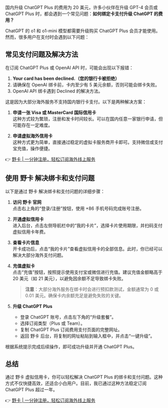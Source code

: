 国内升级 ChatGPT Plus 的费用为 20 美元，许多小伙伴在升级 GPT-4 会员或 ChatGPT Plus 时，都会遇到一个常见问题：**如何绑定卡支付升级 ChatGPT 的费用？**

ChatGPT 的 o1 和 o1-mini 模型都需要升级购买 ChatGPT Plus 会员才能使用。然而，很多用户在支付时会遇到以下问题：

## 常见支付问题及解决方法

在订阅 ChatGPT Plus 或 OpenAI API 时，可能会出现以下报错：

1. **Your card has been declined.（您的银行卡被拒绝）**
2. 请确保在 OpenAI 绑卡前，卡内至少有 5 美元余额，否则可能会绑卡失败。
3. OpenAI API 绑卡遇到 Declined 的解决方法。

这是因为大部分海外服务不支持国内银行卡支付。以下是两种解决方案：

1. **申请一张 Visa 或 MasterCard 国际信用卡**  
   这种方式较为繁琐，注册和发卡时间较长。可以在国内任意一家银行申请，但可能存在一定难度。

2. **申请虚拟海外信用卡**  
   这种方式更为简单，直接通过稳定的虚拟卡服务商开卡即可。支持微信或支付宝充值，操作便捷。

👉 [野卡 | 一分钟注册，轻松订阅海外线上服务](https://bit.ly/bewildcard)

## 使用 野卡 解决绑卡和支付问题

以下是通过 野卡 解决绑卡和支付问题的详细步骤：

1. **访问 野卡 官网**  
   点击右上角的“登录/注册”按钮，使用 +86 手机号码完成账号注册。

2. **开通虚拟信用卡**  
   进入后台，点击左侧导航栏中的“我的卡片”，选择卡片使用期限，并扫码支付虚拟信用卡年费。

3. **查看卡片信息**  
   开卡成功后，点击“我的卡片”查看虚拟信用卡的全部信息。此时，你已经可以解决大部分海外支付问题。

4. **充值虚拟卡**  
   点击“充值”按钮，按照提示使用支付宝或微信进行充值。建议充值金额略高于 20 美元（如 21 美元），以避免因余额不足导致绑卡失败。

   > **注意**：大部分海外服务在绑卡时会进行预扣款测试，金额通常为 0 或 0.01 美元。确保卡内余额充足是避免失败的关键。

5. **升级 ChatGPT Plus**  
   - 登录 ChatGPT 账号，点击左下角的“升级套餐”。
   - 选择订阅类型（Plus 或 Team）。
   - 复制 ChatGPT Plus 订阅费用支付页面的完整网址。
   - 返回 野卡 后台，将复制的网址粘贴到输入框中，并点击“一键升级”。

根据系统提示完成后续操作，即可成功升级并开通 ChatGPT Plus。

## 总结

通过 野卡 虚拟信用卡，你可以轻松解决 ChatGPT Plus 的绑卡和支付问题。这种方式不仅快捷高效，还适合小白用户。目前，我已通过这种方法稳定订阅 ChatGPT Plus 超过一年。

👉 [野卡 | 一分钟注册，轻松订阅海外线上服务](https://bit.ly/bewildcard)